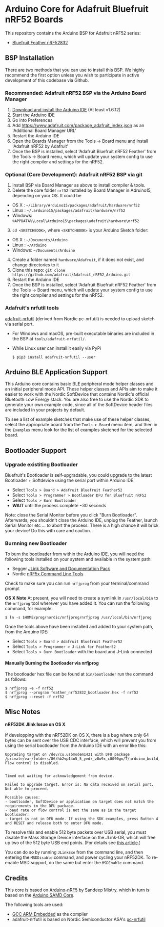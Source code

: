 # Arduino Core for Adafruit Bluefruit nRF52 Boards

This repository contains the Arduino BSP for Adafruit nRF52 series:

- [Bluefruit Feather nRF52832](https://www.adafruit.com/product/3406)

## BSP Installation

There are two methods that you can use to install this BSP. We highly recommend the first option unless you wish to participate in active development of this codebase via Github.

### Recommended: Adafruit nRF52 BSP via the Arduino Board Manager

 1. [Download and install the Arduino IDE](https://www.arduino.cc/en/Main/Software) (At least v1.6.12)
 2. Start the Arduino IDE
 3. Go into Preferences
 4. Add https://www.adafruit.com/package_adafruit_index.json as an 'Additional Board Manager URL'
 5. Restart the Arduino IDE
 6. Open the Boards Manager from the Tools -> Board menu and install 'Adafruit nRF52 by Adafruit'
 7. Once the BSP is installed, select 'Adafruit Bluefruit nRF52 Feather' from the Tools -> Board menu, which will update your system config to use the right compiler and settings for the nRF52.

### Optional (Core Development): Adafruit nRF52 BSP via git

 1. Install BSP via Board Manager as above to install compiler & tools.
 2. Delete the core folder `nrf52` installed by Board Manager in Adruino15, depending on your OS. It could be
  * OS X   : `~/Library/Arduino15/packages/adafruit/hardware/nrf52`
  * Linux  : `~/.arduino15/packages/adafruit/hardware/nrf52`
  * Windows: `%APPDATA%\Local\Arduino15\packages\adafruit\hardware\nrf52`
 3. `cd <SKETCHBOOK>`, where `<SKETCHBOOK>` is your Arduino Sketch folder:
  * OS X   : `~/Documents/Arduino`
  * Linux  : `~/Arduino`
  * Windows: `~/Documents/Arduino`
 4. Create a folder named `hardware/Adafruit`, if it does not exist, and change directories to it
 5. Clone this repo: `git clone https://github.com/adafruit/Adafruit_nRF52_Arduino.git`
 6. Restart the Arduino IDE
 7. Once the BSP is installed, select 'Adafruit Bluefruit nRF52 Feather' from the Tools -> Board menu, which will update your system config to use the right compiler and settings for the nRF52.

### Adafruit's nrfutil tools

[adafruit-nrfutil](https://github.com/adafruit/Adafruit_nRF52_nrfutil) (derived from Nordic pc-nrfutil) is needed to upload sketch via serial port.

- For Windows and macOS, pre-built executable binaries are included in the BSP at `tools/adafruit-nrfutil/`.
- While Linux user can install it easily via PyPi

    ```
    $ pip3 install adafruit-nrfutil --user
	```

## Arduino BLE Application Support

This Arduino core contains basic BLE peripheral mode helper classes and an initial peripheral mode
API. These helper classes and APIs aim to make it easier to work with the Nordic SoftDevice that
contains Nordic's official Bluetooth Low Energy stack. You are also free to use the Nordic SDK to
generate your own example code, since all of the SoftDevice header files are included in your
projects by default.

To see a list of example sketches that make use of these helper classes, select the appropriate
board from the `Tools > Board` menu item, and then in the `Examples` menu look for the list of
examples sketched for the selected board.

## Bootloader Support

### Upgrade existiting Bootloader

Bluefruit's Bootloader is self-upgradable, you could upgrade to the latest Bootloader + Softdevice using the serial port within Arduino IDE.

- Select `Tools > Board > Adafruit Bluefruit Feather52`
- Select `Tools > Programmer > Bootloader DFU for Bluefruit nRF52`
- Select `Tools > Burn Bootloader`
- **WAIT** until the process complete ~30 seconds

Note: close the Serial Monitor before you click "Burn Bootloader". Afterwards, you shouldn't close the Arduino IDE, unplug the Feather, launch Serial Monitor etc ... to abort the process. There is a high chance it will brick your device! Do this with care and caution.

### Burnning new Bootloader

To burn the bootloader from within the Arduino IDE, you will need the following tools installed
on your system and available in the system path:

- Segger [JLink Software and Documentation Pack](https://www.segger.com/downloads/jlink)
- Nordic [nRF5x Command Line Tools](http://infocenter.nordicsemi.com/index.jsp?topic=%2Fcom.nordic.infocenter.tools%2Fdita%2Ftools%2Fnrf5x_command_line_tools%2Fnrf5x_installation.html)

Check to make sure you can run `nrfjprog` from your terminal/command prompt

**OS X Note** At present, you will need to create a symlink in `/usr/local/bin` to the
`nrfjprog` tool wherever you have added it. You can run the following command, for example:

```
$ ln -s $HOME/prog/nordic/nrfjprog/nrfjprog /usr/local/bin/nrfjprog
```

Once the tools above have been installed and added to your system path, from the Arduino IDE:

- Select `Tools > Board > Adafruit Bluefruit Feather52`
- Select `Tools > Programmer > J-Link for Feather52`
- Select `Tools > Burn Bootloader` with the board and J-Link connected

#### Manually Burning the Bootloader via nrfjprog

The bootloader hex file can be found at `bin/bootloader` run the command as follows:

```
$ nrfjprog -e -f nrf52
$ nrfjprog --program feather_nrf52832_bootloader.hex -f nrf52
$ nrfjprog --reset -f nrf52
```

## Misc Notes

#### nRF52DK Jlink Issue on OS X

If developping with the nRF52DK on OS X, there is a bug where only 64 bytes can be sent
over the USB CDC interface, which will prevent you from using the serial bootloader from
the Arduino IDE with an error like this:

```
Upgrading target on /dev/cu.usbmodem1421 with DFU package /private/var/folders/86/hb2vp14n5_5_yvdz_z8w9x_c0000gn/T/arduino_build_267869/nRF51Blinky.ino.zip. Flow control is disabled.


Timed out waiting for acknowledgement from device.

Failed to upgrade target. Error is: No data received on serial port. Not able to proceed.

Possible causes:
- bootloader, SoftDevice or application on target does not match the requirements in the DFU package.
- baud rate or flow control is not the same as in the target bootloader.
- target is not in DFU mode. If using the SDK examples, press Button 4 and RESET and release both to enter DFU mode.
```

To resolve this and enable 512 byte packets over USB serial, you must disable the
Mass Storage Device interface on the JLink-OB, which will free up two of the 512 byte
USB end points. (For details see [this article](https://wiki.segger.com/index.php?title=J-Link-OB_SAM3U).) 

You can do so by running `JLinkExe` from the command line, and then entering the
`MSDDisable` command, and power cycling your nRF52DK. To re-enable MSD support, do the same
but enter the `MSDEnable` command.

## Credits

This core is based on [Arduino-nRF5](https://github.com/sandeepmistry/arduino-nRF5) by Sandeep Mistry,
which in turn is based on the [Arduino SAMD Core](https://github.com/arduino/ArduinoCore-samd).

The following tools are used:

 * [GCC ARM Embedded](https://launchpad.net/gcc-arm-embedded) as the compiler
 * adafruit-nrfutil is based on Nordic Semiconductor ASA's [pc-nrfutil](https://github.com/NordicSemiconductor/pc-nrfutil)
